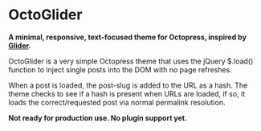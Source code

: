 OctoGlider
======

**A minimal, responsive, text-focused theme for Octopress, inspired by [Glider](https://github.com/tomcreighton/Glider).**

OctoGlider is a very simple Octopress theme that uses the jQuery $.load() function to inject single posts into the DOM with no page refreshes.

When a post is loaded, the post-slug is added to the URL as a hash. The theme checks to see if a hash is present when URLs are loaded, if so, it loads the correct/requested post via normal permalink resolution.

**Not ready for production use. No plugin support yet.**